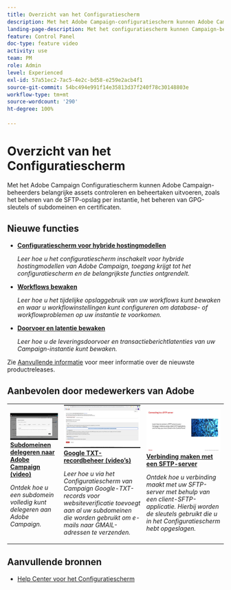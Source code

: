 ```yaml
---
title: Overzicht van het Configuratiescherm
description: Met het Adobe Campaign-configuratiescherm kunnen Adobe Campaign-beheerders belangrijke assets controleren en beheertaken uitvoeren, zoals het beheren van de SFTP-opslag per instantie, het beheren van GPG-sleutels of het beheren van subdomeinen en certificaten.
landing-page-description: Met het configuratiescherm kunnen Campaign-beheerders belangrijke assets controleren en beheertaken uitvoeren, zoals het beheren van de SFTP-opslag, GPG-sleutels of subdomeinen en certificaten.
feature: Control Panel
doc-type: feature video
activity: use
team: PM
role: Admin
level: Experienced
exl-id: 57a51ec2-7ac5-4e2c-bd58-e259e2acb4f1
source-git-commit: 54bc494e991f14e35813d37f240f78c30148803e
workflow-type: tm+mt
source-wordcount: '290'
ht-degree: 100%

---
```


# Overzicht van het Configuratiescherm

Met het Adobe Campaign Configuratiescherm kunnen Adobe Campaign-beheerders belangrijke assets controleren en beheertaken uitvoeren, zoals het beheren van de SFTP-opslag per instantie, het beheren van GPG-sleutels of subdomeinen en certificaten.

## Nieuwe functies

* **[Configuratiescherm voor hybride hostingmodellen](/help/control-panel-for-hybrid-hosting-models.md)**

   *Leer hoe u het configuratiescherm inschakelt voor hybride hostingmodellen van Adobe Campaign, toegang krijgt tot het configuratiescherm en de belangrijkste functies ontgrendelt.*

* **[Workflows bewaken](/help/performance-monitoring/monitor-workflows.md)**

   *Leer hoe u het tijdelijke opslaggebruik van uw workflows kunt bewaken en waar u workflowinstellingen kunt configureren om database- of workflowproblemen op uw instantie te voorkomen.*

* **[Doorvoer en latentie bewaken](/help/performance-monitoring/monitor-throughputs-and-latency.md)**

   *Leer hoe u de leveringsdoorvoer en transactieberichtlatenties van uw Campaign-instantie kunt bewaken.*

Zie [Aanvullende informatie](https://experienceleague.adobe.com/docs/control-panel/using/release-notes.html?lang=nl) voor meer informatie over de nieuwste productreleases.

## Aanbevolen door medewerkers van Adobe

<table>
<tr>
  <td>
    <a href="./subdomains-and-certificates/subdomain-delegation.md"> 
      <img alt="Subdomeinen delegeren naar Adobe Campaign (video)" src="./assets/31390.jpg"/>
    </a>
    <div>
      <a href="./subdomains-and-certificates/subdomain-delegation.md">
    <strong>Subdomeinen delegeren naar Adobe Campaign (video)</strong>
    </a>
    </div>
    <p>
    <em>Ontdek hoe u een subdomein volledig kunt delegeren aan Adobe Campaign.</em>
    <p>
  </td>
   <td>
    <a href="./subdomains-and-certificates/google-txt-record-management.md">
      <img alt="Google-TXT-recordbeheer (video’s)" src="./assets/32369.jpg" />
    </a>
    <div>
    <a href="./subdomains-and-certificates/google-txt-record-management.md">
    <strong>Google TXT-recordbeheer (video’s)</strong>
    </a>
    </div>
    <p>
    <em> Leer hoe u via het Configuratiescherm van Campaign Google-TXT-records voor websiteverificatie toevoegt aan al uw subdomeinen die worden gebruikt om e-mails naar GMAIL-adressen te verzenden.</em>
    <p>
  </td>
  <td>
    <a href="./sftp-management/connect-to-sftp-server.md">
      <img alt="Verbinding maken met een SFTP-server" src="./assets/27263.jpg" />
    </a>
    <div>
      <a href="./sftp-management/connect-to-sftp-server.md">
    <strong>Verbinding maken met een SFTP-server</strong>
    </a>
    </div>
    <p>
    <em>Ontdek hoe u verbinding maakt met uw SFTP-server met behulp van een client-SFTP-applicatie. Hierbij worden de sleutels gebruikt die u in het Configuratiescherm hebt opgeslagen. </em>
    <p>
  </td>
</tr>
</table>

## Aanvullende bronnen

* [Help Center voor het Configuratiescherm](https://experienceleague.adobe.com/docs/control-panel/using/control-panel-home.html?lang=nl)
